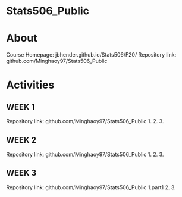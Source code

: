 # Stats506_Public

# About

Course Homepage: jbhender.github.io/Stats506/F20/
Repository link: github.com/Minghaoy97/Stats506_Public

# Activities

## WEEK 1
Repository link: github.com/Minghaoy97/Stats506_Public
1.
2.
3.
## WEEK 2
Repository link: github.com/Minghaoy97/Stats506_Public
1.
2.
3.
## WEEK 3
Repository link: github.com/Minghaoy97/Stats506_Public
1.part1
2.
3.
